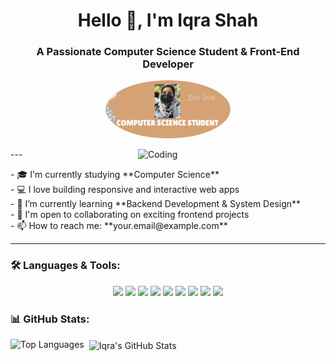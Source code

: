 <h1 align="center">Hello 👋, I'm Iqra Shah</h1>
<h3 align="center">A Passionate Computer Science Student & Front-End Developer</h3>
<p align="center">
  <img src="https://github.com/IqraShah110/IqraShah110/blob/main/Screenshot%20(39).png" alt="Iqra Shah" width="200" style="border-radius: 50%;" />
</p>

<img align="right" alt="Coding" width="300" src="https://cdn.dribbble.com/users/4055494/screenshots/15215756/media/d2b66c4ca0192aa26d103448b3d1518b.gif">
---
<p>
- 🎓 I'm currently studying **Computer Science** <br>
- 💻 I love building responsive and interactive web apps<br>
- 🌱 I’m currently learning **Backend Development & System Design**<br>
- 🤝 I'm open to collaborating on exciting frontend projects<br>
- 📫 How to reach me: **your.email@example.com**<br>
</p>

---

### 🛠️ Languages & Tools:

<p align="center">
  <img src="https://img.shields.io/badge/C++-00599C?style=for-the-badge&logo=c%2b%2b&logoColor=white"/>
  <img src="https://img.shields.io/badge/Java-ED8B00?style=for-the-badge&logo=java&logoColor=white"/>
  <img src="https://img.shields.io/badge/Python-3776AB?style=for-the-badge&logo=python&logoColor=white"/>
  <img src="https://img.shields.io/badge/HTML5-E34F26?style=for-the-badge&logo=html5&logoColor=white"/>
  <img src="https://img.shields.io/badge/CSS3-1572B6?style=for-the-badge&logo=css3&logoColor=white"/>
  <img src="https://img.shields.io/badge/JavaScript-F7DF1E?style=for-the-badge&logo=javascript&logoColor=black"/>
  <img src="https://img.shields.io/badge/React-20232A?style=for-the-badge&logo=react&logoColor=61DAFB"/>
  <img src="https://img.shields.io/badge/jQuery-0769AD?style=for-the-badge&logo=jquery&logoColor=white"/>
  <img src="https://img.shields.io/badge/PostgreSQL-336791?style=for-the-badge&logo=postgresql&logoColor=white"/>
</p>

### 📊 GitHub Stats:

<p>
  <img align="left" src="https://github-readme-stats.vercel.app/api/top-langs?username=iqrashah110&show_icons=true&locale=en&layout=compact" alt="Top Languages" />
</p>
<p>&nbsp;
  <img align="center" src="https://github-readme-stats.vercel.app/api?username=iqrashah110&show_icons=true&locale=en" alt="Iqra's GitHub Stats" />
</p>
